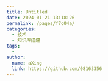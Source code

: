 ```yaml
---
title: Untitled
date: 2024-01-21 13:18:26
permalink: /pages/f7c04a/
categories:
  - 技术
  - 知识库搭建
tags:
  - 
author: 
  name: aXing
  link: https://github.com/08163356
---
```

